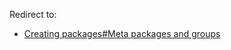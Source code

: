 Redirect to:

*   [Creating packages#Meta packages and groups](/index.php/Creating_packages#Meta_packages_and_groups "Creating packages")